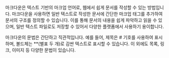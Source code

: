 마크다운은 텍스트 기반의 마크업 언어로, 웹에서 쉽게 문서를 작성할 수 있는 방법입니다. 마크다운을 사용하면 일반 텍스트로 작성한 문서에 간단한 마크업 태그를 추가하여 문서의 구조를 정의할 수 있습니다. 이를 통해 문서의 내용을 쉽게 파악하고 읽을 수 있으며, 일반 텍스트 파일로도 저장할 수 있어서 다양한 플랫폼에서 사용하기 용이합니다.

마크다운의 문법은 간단하고 직관적입니다. 예를 들어, 제목은 # 기호를 사용하여 표시하며, 볼드체는 **(별표 두 개)로 감싼 텍스트로 표시할 수 있습니다. 이 외에도 목록, 링크, 이미지 등 다양한 문법이 있습니다.